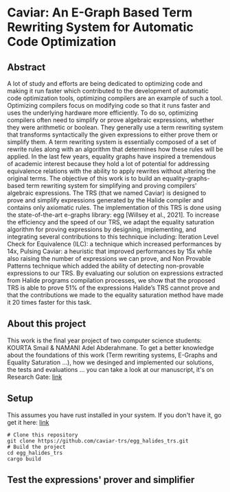 # Caviar: An E-Graph Based Term Rewriting System for Automatic Code Optimization
## Abstract
A lot of study and efforts are being dedicated to optimizing code and making it run faster which contributed to the development of automatic code optimization tools,
optimizing compilers are an example of such a tool. Optimizing compilers focus on modifying code so that it runs faster and uses the underlying hardware more efficiently.
To do so, optimizing compilers often need to simplify or prove algebraic expressions, whether they were arithmetic or boolean.
They generally use a term rewriting system that transforms syntactically the given expressions to either prove them or simplify them.
A term rewriting system is essentially composed of a set of rewrite rules along with an algorithm that determines how these rules will be applied.
In the last few years, equality graphs have inspired a tremendous of academic interest because they hold a lot of potential for addressing equivalence 
relations with the ability to apply rewrites without altering the original terms. The objective of this work is to build an equality-graphs-based term 
rewriting system for simplifying and proving compilers’ algebraic expressions. The TRS (that we named Caviar) is designed to prove and simplify expressions generated
by the Halide compiler and contains only axiomatic rules. The implementation of this TRS is done using the state-of-the-art e-graphs library: egg [Willsey et al., 2021].
To increase the efficiency and the speed of our TRS, we adapt the equality saturation algorithm for proving expressions by designing, implementing, and integrating several
contributions to this technique including: Iteration Level Check for Equivalence (ILC): a technique which increased performances by 14x, Pulsing Caviar:
a heuristic that improved performances by 15x while also raising the number of expressions we can prove, and Non Provable Patterns technique which added the ability of detecting 
non-provable expressions to our TRS. By evaluating our solution on expressions extracted from Halide programs compilation processes, we show that the proposed TRS is 
able to prove 51% of the expressions Halide’s TRS cannot prove and that the contributions we made to the equality saturation method have made it 20 times faster for this task.
## About this project
This work is the final year project of two computer science students: KOURTA Smail & NAMANI Adel Abderahmane. To get a better knowledge about the foundations of this work 
(Term rewriting systems, E-Graphs and Equality Saturation ...), how we desinged and implemented our solutions, the tests and evaluations ... you can take a look at our 
manuscript, it's on Research Gate: [link](https://www.researchgate.net/publication/353403145_An_E-Graph_Based_Term_Rewriting_System_for_Automatic_Code_Optimization)
## Setup
This assumes you have rust installed in your system. If you don't have it, go get it here: [link](https://www.rust-lang.org/tools/install)
```
# Clone this repository
git clone https://github.com/caviar-trs/egg_halides_trs.git
# Build the project
cd egg_halides_trs
cargo build
```
## Test the expressions' prover and simplifier
